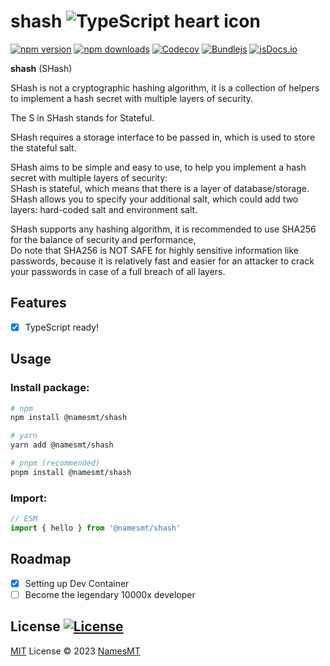 # shash ![TypeScript heart icon](https://img.shields.io/badge/♡-%23007ACC.svg?logo=typescript&logoColor=white)

[![npm version][npm-version-src]][npm-version-href]
[![npm downloads][npm-downloads-src]][npm-downloads-href]
[![Codecov][codecov-src]][codecov-href]
[![Bundlejs][bundlejs-src]][bundlejs-href]
[![jsDocs.io][jsDocs-src]][jsDocs-href]

**shash** (SHash)

SHash is not a cryptographic hashing algorithm, it is a collection of helpers to implement a hash secret with multiple layers of security.

The S in SHash stands for Stateful.

SHash requires a storage interface to be passed in, which is used to store the stateful salt.

SHash aims to be simple and easy to use, to help you implement a hash secret with multiple layers of security:  
SHash is stateful, which means that there is a layer of database/storage.  
SHash allows you to specify your additional salt, which could add two layers: hard-coded salt and environment salt.  

SHash supports any hashing algorithm, it is recommended to use SHA256 for the balance of security and performance,  
Do note that SHA256 is NOT SAFE for highly sensitive information like passwords, because it is relatively fast and easier for an attacker to crack your passwords in case of a full breach of all layers.

## Features
- [x] TypeScript ready!

## Usage
### Install package:
```sh
# npm
npm install @namesmt/shash

# yarn
yarn add @namesmt/shash

# pnpm (recommended)
pnpm install @namesmt/shash
```

### Import:
```ts
// ESM
import { hello } from '@namesmt/shash'
```

## Roadmap

- [x] Setting up Dev Container
- [ ] Become the legendary 10000x developer

## License [![License][license-src]][license-href]
[MIT](./LICENSE) License © 2023 [NamesMT](https://github.com/NamesMT)

<!-- Badges -->

[npm-version-src]: https://img.shields.io/npm/v/@namesmt/shash?labelColor=18181B&color=F0DB4F
[npm-version-href]: https://npmjs.com/package/@namesmt/shash
[npm-downloads-src]: https://img.shields.io/npm/dm/@namesmt/shash?labelColor=18181B&color=F0DB4F
[npm-downloads-href]: https://npmjs.com/package/@namesmt/shash
[codecov-src]: https://img.shields.io/codecov/c/gh/namesmt/shash/main?labelColor=18181B&color=F0DB4F
[codecov-href]: https://codecov.io/gh/namesmt/shash
[license-src]: https://img.shields.io/github/license/namesmt/shash.svg?labelColor=18181B&color=F0DB4F
[license-href]: https://github.com/namesmt/shash/blob/main/LICENSE
[bundlejs-src]: https://img.shields.io/bundlejs/size/@namesmt/shash?labelColor=18181B&color=F0DB4F
[bundlejs-href]: https://bundlejs.com/?q=@namesmt/shash
[jsDocs-src]: https://img.shields.io/badge/Check_out-jsDocs.io---?labelColor=18181B&color=F0DB4F
[jsDocs-href]: https://www.jsdocs.io/package/@namesmt/shash
